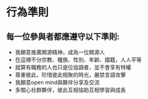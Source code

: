 # 行為準則
## 每一位參與者都應遵守以下準則:
* 我願意推廣開源精神，成為一位開源人
* 在這裡不分宗教、種族、性別、年齡、國籍，人人平等
* 就算有職務的人也只是位協調者，並不會享有特權
* 尊重彼此，珍惜彼此相聚的時光，嚴禁言語攻擊
* 我願意open mind與夥伴分享及交流
* 多關心社群夥伴，彼此互相協助互相學習與成長
